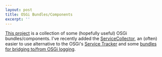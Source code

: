 ```yaml
---
layout: post
title: OSGi Bundles/Components
excerpt: ''
---
```


[This project](https://github.com/mnlipp/de.mnl.osgi#demnlosgi) is a collection
of some (hopefully useful) OSGi bundles/components. I've recently added
the [ServiceCollector](/de.mnl.osgi/de.mnl.osgi.coreutils/javadoc/index.html?de/mnl/osgi/coreutils/package-summary.html), an (often) easier
to use alternative to the OSGi's 
[Service Tracker](https://osgi.org/specification/osgi.core/7.0.0/util.tracker.html)
and some [bundles for bridging to/from OSGi logging](/de.mnl.osgi#logging-bridgesfacades).
